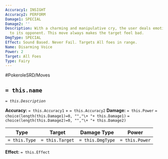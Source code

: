 ```yaml
---
Accuracy1: INSIGHT
Accuracy2: PERFORM
Damage1: SPECIAL
Damage2: ''
Description: With a charming and manipulative cry, the user deals emotional damage
  to its opponent. This move always makes the target feel bad.
DmgType: SPECIAL
Effect: Sound Based. Never Fail. Targets All foes in range.
Name: Disarming Voice
Power: 2
Target: All Foes
Type: Fairy
---
```


#PokeroleSRD/Moves

## `= this.name` 
*`= this.Description`*

**Accuracy:** `= this.Accuracy1` + `= this.Accuracy2`
**Damage:** `= this.Power` `= choice(length(this.Damage1)=0, "","\+ "+ this.Damage1)` `= choice(length(this.Damage2)=0, "","\+ "+ this.Damage2)`

| Type          | Target          | Damage Type          | Power          |
| ------------- | --------------- | ---------------- | -------------- |
| `= this.Type` | `= this.Target` | `= this.DmgType` | `= this.Power` | 

**Effect:** `= this.Effect`